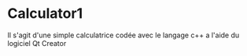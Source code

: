 # Calculator1
Il s'agit d'une simple calculatrice codée avec le langage c++ a l'aide du logiciel Qt Creator
